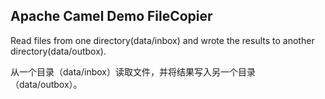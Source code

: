 ## Apache Camel Demo FileCopier
Read files from one directory(data/inbox) and wrote the results to another directory(data/outbox).

从一个目录（data/inbox）读取文件，并将结果写入另一个目录（data/outbox）。